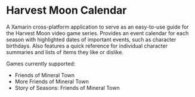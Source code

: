 # Harvest Moon Calendar

A Xamarin cross-platform application to serve as an easy-to-use guide for the Harvest Moon video game series. Provides an event calendar for each season with highlighted dates of important events, such as character birthdays. Also features a quick reference for individual character summaries and lists of items they like or dislike.

Games currently supported:
- Friends of Mineral Town
- More Friends of Mineral Town
- Story of Seasons: Friends of Mineral Town
